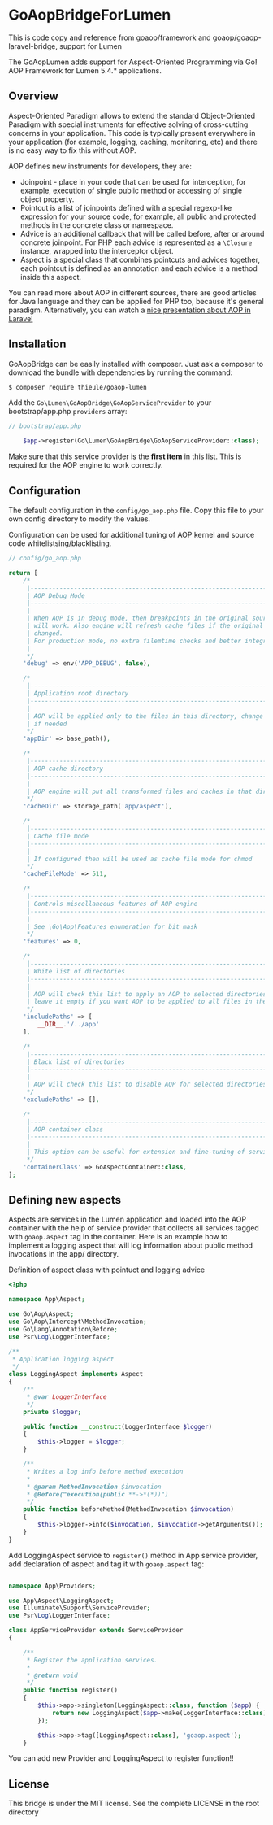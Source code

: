 GoAopBridgeForLumen
==============
This is code copy and reference from goaop/framework and goaop/goaop-laravel-bridge, support for Lumen

The GoAopLumen adds support for Aspect-Oriented Programming via Go! AOP Framework for Lumen 5.4.* applications.

Overview
--------

Aspect-Oriented Paradigm allows to extend the standard Object-Oriented Paradigm with special instruments for effective solving of cross-cutting concerns in your application. This code is typically present everywhere in your application (for example, logging, caching, monitoring, etc) and there is no easy way to fix this without AOP.

AOP defines new instruments for developers, they are:

 * Joinpoint - place in your code that can be used for interception, for example, execution of single public method or accessing of single object property.
 * Pointcut is a list of joinpoints defined with a special regexp-like expression for your source code, for example, all public and protected methods in the concrete class or namespace.
 * Advice is an additional callback that will be called before, after or around concrete joinpoint. For PHP each advice is represented as a `\Closure` instance, wrapped into the interceptor object.
 * Aspect is a special class that combines pointcuts and advices together, each pointcut is defined as an annotation and each advice is a method inside this aspect.
 
 You can read more about AOP in different sources, there are good articles for Java language and they can be applied for PHP too, because it's general paradigm. Alternatively, you can watch a [nice presentation about AOP in Laravel](http://slides.com/chrisflynn-1/aspect-oriented-architecture-in-laravel)

Installation
------------

GoAopBridge can be easily installed with composer. Just ask a composer to download the bundle with dependencies by running the command:

```bash
$ composer require thieule/goaop-lumen
```

Add the `Go\Lumen\GoAopBridge\GoAopServiceProvider` to your bootstrap/app.php `providers` array:
```php
// bootstrap/app.php

    $app->register(Go\Lumen\GoAopBridge\GoAopServiceProvider::class);
```
Make sure that this service provider is the **first item** in this list. This is required for the AOP engine to work correctly.

Configuration
-------------

The default configuration in the `config/go_aop.php` file. Copy this file to your own config directory to modify the values.

Configuration can be used for additional tuning of AOP kernel and source code whitelistsing/blacklisting.
```php
// config/go_aop.php

return [
    /*
     |--------------------------------------------------------------------------
     | AOP Debug Mode
     |--------------------------------------------------------------------------
     |
     | When AOP is in debug mode, then breakpoints in the original source code
     | will work. Also engine will refresh cache files if the original files were
     | changed.
     | For production mode, no extra filemtime checks and better integration with opcache
     |
     */
    'debug' => env('APP_DEBUG', false),

    /*
     |--------------------------------------------------------------------------
     | Application root directory
     |--------------------------------------------------------------------------
     |
     | AOP will be applied only to the files in this directory, change it to app_path()
     | if needed
     */
    'appDir' => base_path(),

    /*
     |--------------------------------------------------------------------------
     | AOP cache directory
     |--------------------------------------------------------------------------
     |
     | AOP engine will put all transformed files and caches in that directory
     */
    'cacheDir' => storage_path('app/aspect'),

    /*
     |--------------------------------------------------------------------------
     | Cache file mode
     |--------------------------------------------------------------------------
     |
     | If configured then will be used as cache file mode for chmod
     */
    'cacheFileMode' => 511,

    /*
     |--------------------------------------------------------------------------
     | Controls miscellaneous features of AOP engine
     |--------------------------------------------------------------------------
     |
     | See \Go\Aop\Features enumeration for bit mask
     */
    'features' => 0,

    /*
     |--------------------------------------------------------------------------
     | White list of directories
     |--------------------------------------------------------------------------
     |
     | AOP will check this list to apply an AOP to selected directories only,
     | leave it empty if you want AOP to be applied to all files in the appDir
     */
    'includePaths' => [
        __DIR__.'/../app'
    ],

    /*
     |--------------------------------------------------------------------------
     | Black list of directories
     |--------------------------------------------------------------------------
     |
     | AOP will check this list to disable AOP for selected directories
     */
    'excludePaths' => [],

    /*
     |--------------------------------------------------------------------------
     | AOP container class
     |--------------------------------------------------------------------------
     |
     | This option can be useful for extension and fine-tuning of services
     */
    'containerClass' => GoAspectContainer::class,
];
```

Defining new aspects
--------------------

Aspects are services in the Lumen application and loaded into the AOP container with the help of service provider that collects all services tagged with `goaop.aspect` tag in the container. Here is an example how to implement a logging aspect that will log information about public method invocations in the app/ directory.


Definition of aspect class with pointuct and logging advice
```php
<?php

namespace App\Aspect;

use Go\Aop\Aspect;
use Go\Aop\Intercept\MethodInvocation;
use Go\Lang\Annotation\Before;
use Psr\Log\LoggerInterface;

/**
 * Application logging aspect
 */
class LoggingAspect implements Aspect
{
    /**
     * @var LoggerInterface
     */
    private $logger;

    public function __construct(LoggerInterface $logger)
    {
        $this->logger = $logger;
    }

    /**
     * Writes a log info before method execution
     *
     * @param MethodInvocation $invocation
     * @Before("execution(public **->*(*))")
     */
    public function beforeMethod(MethodInvocation $invocation)
    {
        $this->logger->info($invocation, $invocation->getArguments());
    }
}
```


Add LoggingAspect service to `register()` method in App service provider, add declaration of aspect and tag it with `goaop.aspect` tag:

```php

namespace App\Providers;

use App\Aspect\LoggingAspect;
use Illuminate\Support\ServiceProvider;
use Psr\Log\LoggerInterface;

class AppServiceProvider extends ServiceProvider
{

    /**
     * Register the application services.
     *
     * @return void
     */
    public function register()
    {
        $this->app->singleton(LoggingAspect::class, function ($app) {
            return new LoggingAspect($app->make(LoggerInterface::class));
        });

        $this->app->tag([LoggingAspect::class], 'goaop.aspect');
    }
```

You can add new Provider and LoggingAspect to register function!!

License
-------

This bridge is under the MIT license. See the complete LICENSE in the root directory
